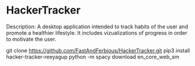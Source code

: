 # HackerTracker

Description: A desktop application intended to track habits of the user and promote a healthier lifestyle. It includes vizualizations of progress in order to 
motivate the user. 

git clone https://github.com/FastAndFerbious/HackerTracker.git
pip3 install hacker-tracker-reeyagup
python -m spacy download en_core_web_sm

